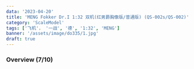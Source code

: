 ```yaml
---
data: '2023-04-20'
title: 'MENG Fokker Dr.I 1:32 双机(红男爵胸像版/普通版) (QS-002s/QS-002)'
category: 'ScaleModel'
tags: ['飞机'， '一战', '德', '1:32', 'MENG']
banner: '/assets/image/do335/1.jpg'
draft: true
---
```


### Overview (7/10)
